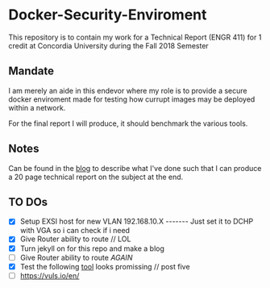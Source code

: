 # Docker-Security-Enviroment
This repository is to contain my work for a Technical Report (ENGR 411) for 1 credit at Concordia University during the Fall 2018 Semester

## Mandate
I am merely an aide in this endevor where my role is to provide a secure docker enviroment made for testing how currupt images may be deployed within a network.

For the final report I will produce, it should benchmark the various tools.

## Notes
Can be found in the [blog](https://prince-chrismc.github.io/Docker-Security-Environment/blog) to describe what I've done such that I can produce a 20 page technical report on the subject at the end.

## TO DOs
- [x] Setup EXSI host for new VLAN 192.168.10.X  ------- Just set it to DCHP with VGA so i can check if i need
- [x] Give Router ability to route // LOL
- [x] Turn jekyll on for this repo and make a blog
- [ ] Give Router ability to route _AGAIN_
- [x] Test the following [tool](https://github.com/arminc/clair-scanner) looks promissing // post five
- [ ] https://vuls.io/en/
